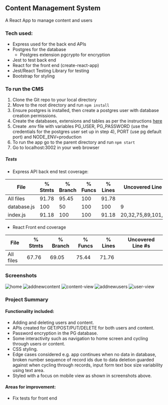## Content Management System
A React App to manage content and users

### Tech used:
- Express used for the back end APIs
- Postgres for the database
  - Postgres extension pgcrypto for encryption
- Jest to test back end
- React for the front end (create-react-app)
- Jest/React Testing Library for testing
- Bootstrap for styling

### To run the CMS
1. Clone the Git repo to your local directory
2. Move to the root directory and run ```npm install```
3. Ensure postgres is installed, then create a postgres user with database creation permissions.
4. Create the databases, extensions and tables as per the instructions [here](db-schema.sql)
5. Create .env file with variables PG_USER, PG_PASSWORD (use the credentials for the postgres user set up in step 4), PORT (use pg default port) and NODE_ENV=production
6. To run the app go to the parent directory and run ```npm start```
7. Go to localhost:3002 in your web browser

##### Tests
- Express API back end test coverage:

File         | % Stmts | % Branch | % Funcs | % Lines | Uncovered Line #s
-------------|---------|----------|---------|---------|---------------------
All files    |   91.78 |    95.45 |     100 |   91.78 |
 database.js |     100 |       50 |     100 |     100 | 9
 index.js    |   91.18 |      100 |     100 |   91.18 | 20,32,75,89,101,144
 
- React Front end coverage

File                | % Stmts | % Branch | % Funcs | % Lines | Uncovered Line #s 
--------------------|---------|----------|---------|---------|-------------------
All files           |   67.76 |    69.05 |   75.44 |   71.76 | 

### Screenshots
![home](Screenshots/home.JPG)
![addnewcontent](Screenshots/addnewcontent.JPG)
![content-view](Screenshots/content-view.JPG)
![addnewusers](Screenshots/addnewusers.JPG)
![user-view](Screenshots/user-view.JPG)

### Project Summary
#### Functionality included:
- Adding and deleting users and content.
- APIs created for GET/POST/PUT/DELETE for both users and content.  
- Password encryption in the PG database.  
- Some interactivity such as navigation to home screen and cycling through users or content.  
- CSS styling.
- Edge cases considered e.g. app continues when no data in database, broken number sequence of record ids due to data deletion guarded against when cycling through records, input form text box size variability using text area.   
- Styled with a focus on mobile view as shown in screenshots above.  

#### Areas for improvement:
- Fix tests for front end